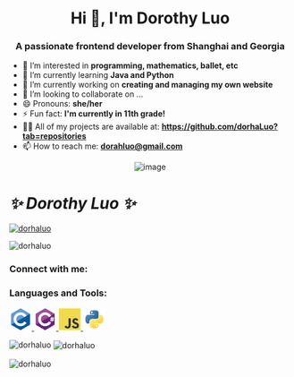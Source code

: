 <h1 align="center">Hi 👋, I'm Dorothy Luo</h1>
<h3 align="center">A passionate frontend developer from Shanghai and Georgia</h3>

- 👀 I’m interested in **programming, mathematics, ballet, etc**
- 🌱 I’m currently learning **Java and Python**
- 🔭 I’m currently working on **creating and managing my own website**
- 💞️ I’m looking to collaborate on ...
- 😄 Pronouns: **she/her**
- ⚡ Fun fact: **I'm currently in 11th grade!**
- 👨‍💻 All of my projects are available at: **https://github.com/dorhaLuo?tab=repositories**
- 📫 How to reach me: **dorahluo@gmail.com**


<p align="center">  <img width="1" alt="image" src="https://github.com/user-attachments/assets/0477a461-cf35-45ab-b8e5-8cd761435fa9">
  
# ***✨ Dorothy Luo ✨***

<p align="left"> <a href="https://github.com/ryo-ma/github-profile-trophy"><img src="https://github-profile-trophy.vercel.app/?username=dorhaluo" alt="dorhaluo" /></a> </p>
<p align="left"> <img src="https://komarev.com/ghpvc/?username=dorhaluo&label=Profile%20views&color=0e75b6&style=flat" alt="dorhaluo" /> </p>


<h3 align="left">Connect with me:</h3>
<p align="left">
</p>

<h3 align="left">Languages and Tools:</h3>
<p align="left"> <a href="https://www.cprogramming.com/" target="_blank" rel="noreferrer"> <img src="https://raw.githubusercontent.com/devicons/devicon/master/icons/c/c-original.svg" alt="c" width="40" height="40"/> </a> <a href="https://www.w3schools.com/cs/" target="_blank" rel="noreferrer"> <img src="https://raw.githubusercontent.com/devicons/devicon/master/icons/csharp/csharp-original.svg" alt="csharp" width="40" height="40"/> </a> <a href="https://developer.mozilla.org/en-US/docs/Web/JavaScript" target="_blank" rel="noreferrer"> <img src="https://raw.githubusercontent.com/devicons/devicon/master/icons/javascript/javascript-original.svg" alt="javascript" width="40" height="40"/> </a> <a href="https://www.python.org" target="_blank" rel="noreferrer"> <img src="https://raw.githubusercontent.com/devicons/devicon/master/icons/python/python-original.svg" alt="python" width="40" height="40"/> </a> </p>

<p><img align="left" src="https://github-readme-stats.vercel.app/api/top-langs?username=dorhaluo&show_icons=true&locale=en&layout=compact" alt="dorhaluo" /></p>

<p>&nbsp;<img align="center" src="https://github-readme-stats.vercel.app/api?username=dorhaluo&show_icons=true&locale=en" alt="dorhaluo" /></p>

<p><img align="center" src="https://github-readme-streak-stats.herokuapp.com/?user=dorhaluo&" alt="dorhaluo" /></p>


<!---
dorhaLuo/dorhaLuo is a ✨ special ✨ repository because its `README.md` (this file) appears on your GitHub profile.
You can click the Preview link to take a look at your changes.
--->
